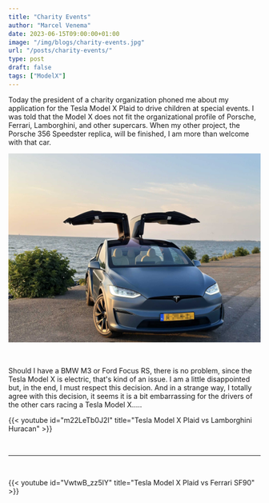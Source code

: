 ```yaml
---
title: "Charity Events"
author: "Marcel Venema" 
date: 2023-06-15T09:00:00+01:00
image: "/img/blogs/charity-events.jpg"
url: "/posts/charity-events/"
type: post
draft: false
tags: ["ModelX"]  
---
```


Today the president of a charity organization phoned me about my application for the Tesla Model X Plaid to drive children at special events.<!--more-->
I was told that the Model X does not fit the organizational profile of Porsche, Ferrari, Lamborghini, and other supercars. When my other project, the Porsche 356 Speedster replica, will be finished, I am more than welcome with that car.

<!--more-->

![image](charity-events-01.jpg)

&nbsp;  

Should I have a BMW M3 or Ford Focus RS, there is no problem, since the Tesla Model X is electric, that's kind of an issue. 
I am a little disappointed but, in the end, I must respect this decision. And in a strange way, I totally agree with this decision, it seems it is a bit embarrassing for the drivers of the other cars racing a Tesla Model X…..  

{{< youtube id="m22LeTb0J2I" title="Tesla Model X Plaid vs Lamborghini Huracan" >}}

&nbsp;  

***

&nbsp;  

{{< youtube id="VwtwB_zz5IY" title="Tesla Model X Plaid vs Ferrari SF90" >}}
